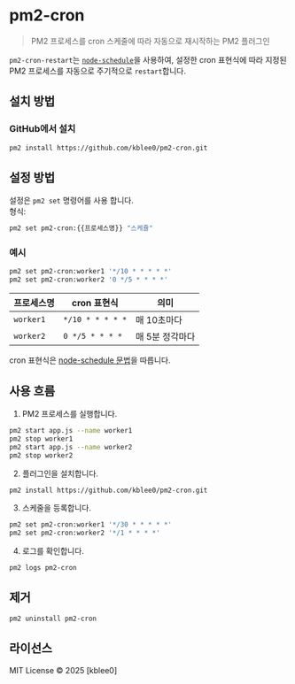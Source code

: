# pm2-cron

> PM2 프로세스를 cron 스케줄에 따라 자동으로 재시작하는 PM2 플러그인

`pm2-cron-restart`는 [`node-schedule`](https://www.npmjs.com/package/node-schedule)을 사용하여, 설정한 cron 표현식에 따라 지정된 PM2 프로세스를 자동으로 주기적으로 `restart`합니다.

## 설치 방법

### GitHub에서 설치
```bash
pm2 install https://github.com/kblee0/pm2-cron.git
```

## 설정 방법

설정은 `pm2 set` 명령어를 사용 합니다.  
형식:  
```bash
pm2 set pm2-cron:{{프로세스명}} "스케쥴"
```

### 예시
```bash
pm2 set pm2-cron:worker1 '*/10 * * * * *'
pm2 set pm2-cron:worker2 '0 */5 * * * *'
```

| 프로세스명 | cron 표현식         | 의미                 |
|------------|----------------------|----------------------|
| `worker1`  | `*/10 * * * * *`     | 매 10초마다          |
| `worker2`  | `0 */5 * * * *`      | 매 5분 정각마다      |

cron 표현식은 [node-schedule 문법](https://github.com/node-schedule/node-schedule#cron-style-scheduling)을 따릅니다.

## 사용 흐름

1. PM2 프로세스를 실행합니다.
```bash
pm2 start app.js --name worker1
pm2 stop worker1
pm2 start app.js --name worker2
pm2 stop worker2
```

2. 플러그인을 설치합니다.
```bash
pm2 install https://github.com/kblee0/pm2-cron.git
```

3. 스케줄을 등록합니다.
```bash
pm2 set pm2-cron:worker1 '*/30 * * * * *'
pm2 set pm2-cron:worker2 '*/1 * * * *'
```

4. 로그를 확인합니다.
```bash
pm2 logs pm2-cron
```

## 제거

```bash
pm2 uninstall pm2-cron
```

## 라이선스

MIT License © 2025 [kblee0]
